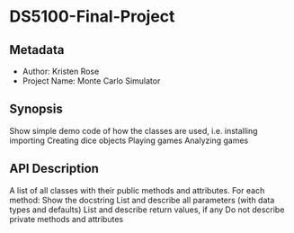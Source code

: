 # DS5100-Final-Project

Metadata
------
* Author: Kristen Rose
* Project Name: Monte Carlo Simulator

Synopsis
------

Show simple demo code of how the classes are used, i.e.
installing
importing
Creating dice objects
Playing games
Analyzing games

API Description
------
A list of all classes with their public methods and attributes.
For each method:
Show the docstring
List and describe all parameters (with data types and defaults)
List and describe return values, if any
Do not describe private methods and attributes
